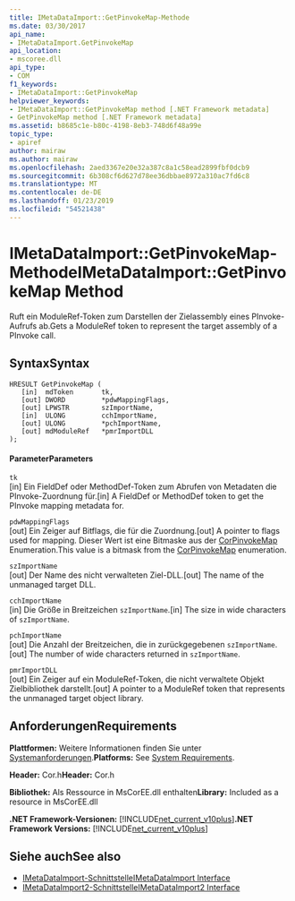 ```yaml
---
title: IMetaDataImport::GetPinvokeMap-Methode
ms.date: 03/30/2017
api_name:
- IMetaDataImport.GetPinvokeMap
api_location:
- mscoree.dll
api_type:
- COM
f1_keywords:
- IMetaDataImport::GetPinvokeMap
helpviewer_keywords:
- IMetaDataImport::GetPinvokeMap method [.NET Framework metadata]
- GetPinvokeMap method [.NET Framework metadata]
ms.assetid: b8685c1e-b80c-4198-8eb3-748d6f48a99e
topic_type:
- apiref
author: mairaw
ms.author: mairaw
ms.openlocfilehash: 2aed3367e20e32a387c8a1c58ead2899fbf0dcb9
ms.sourcegitcommit: 6b308cf6d627d78ee36dbbae8972a310ac7fd6c8
ms.translationtype: MT
ms.contentlocale: de-DE
ms.lasthandoff: 01/23/2019
ms.locfileid: "54521438"
---
```

# <a name="imetadataimportgetpinvokemap-method"></a><span data-ttu-id="02c42-102">IMetaDataImport::GetPinvokeMap-Methode</span><span class="sxs-lookup"><span data-stu-id="02c42-102">IMetaDataImport::GetPinvokeMap Method</span></span>
<span data-ttu-id="02c42-103">Ruft ein ModuleRef-Token zum Darstellen der Zielassembly eines PInvoke-Aufrufs ab.</span><span class="sxs-lookup"><span data-stu-id="02c42-103">Gets a ModuleRef token to represent the target assembly of a PInvoke call.</span></span>  
  
## <a name="syntax"></a><span data-ttu-id="02c42-104">Syntax</span><span class="sxs-lookup"><span data-stu-id="02c42-104">Syntax</span></span>  
  
```  
HRESULT GetPinvokeMap (  
   [in]  mdToken       tk,  
   [out] DWORD         *pdwMappingFlags,  
   [out] LPWSTR        szImportName,  
   [in]  ULONG         cchImportName,  
   [out] ULONG         *pchImportName,  
   [out] mdModuleRef   *pmrImportDLL  
);  
```  
  
#### <a name="parameters"></a><span data-ttu-id="02c42-105">Parameter</span><span class="sxs-lookup"><span data-stu-id="02c42-105">Parameters</span></span>  
 `tk`  
 <span data-ttu-id="02c42-106">[in] Ein FieldDef oder MethodDef-Token zum Abrufen von Metadaten die PInvoke-Zuordnung für.</span><span class="sxs-lookup"><span data-stu-id="02c42-106">[in] A FieldDef or MethodDef token to get the PInvoke mapping metadata for.</span></span>  
  
 `pdwMappingFlags`  
 <span data-ttu-id="02c42-107">[out] Ein Zeiger auf Bitflags, die für die Zuordnung.</span><span class="sxs-lookup"><span data-stu-id="02c42-107">[out] A pointer to flags used for mapping.</span></span> <span data-ttu-id="02c42-108">Dieser Wert ist eine Bitmaske aus der [CorPinvokeMap](../../../../docs/framework/unmanaged-api/metadata/corpinvokemap-enumeration.md) Enumeration.</span><span class="sxs-lookup"><span data-stu-id="02c42-108">This value is a bitmask from the [CorPinvokeMap](../../../../docs/framework/unmanaged-api/metadata/corpinvokemap-enumeration.md) enumeration.</span></span>  
  
 `szImportName`  
 <span data-ttu-id="02c42-109">[out] Der Name des nicht verwalteten Ziel-DLL.</span><span class="sxs-lookup"><span data-stu-id="02c42-109">[out] The name of the unmanaged target DLL.</span></span>  
  
 `cchImportName`  
 <span data-ttu-id="02c42-110">[in] Die Größe in Breitzeichen `szImportName`.</span><span class="sxs-lookup"><span data-stu-id="02c42-110">[in] The size in wide characters of `szImportName`.</span></span>  
  
 `pchImportName`  
 <span data-ttu-id="02c42-111">[out] Die Anzahl der Breitzeichen, die in zurückgegebenen `szImportName`.</span><span class="sxs-lookup"><span data-stu-id="02c42-111">[out] The number of wide characters returned in `szImportName`.</span></span>  
  
 `pmrImportDLL`  
 <span data-ttu-id="02c42-112">[out] Ein Zeiger auf ein ModuleRef-Token, die nicht verwaltete Objekt Zielbibliothek darstellt.</span><span class="sxs-lookup"><span data-stu-id="02c42-112">[out] A pointer to a ModuleRef token that represents the unmanaged target object library.</span></span>  
  
## <a name="requirements"></a><span data-ttu-id="02c42-113">Anforderungen</span><span class="sxs-lookup"><span data-stu-id="02c42-113">Requirements</span></span>  
 <span data-ttu-id="02c42-114">**Plattformen:** Weitere Informationen finden Sie unter [Systemanforderungen](../../../../docs/framework/get-started/system-requirements.md).</span><span class="sxs-lookup"><span data-stu-id="02c42-114">**Platforms:** See [System Requirements](../../../../docs/framework/get-started/system-requirements.md).</span></span>  
  
 <span data-ttu-id="02c42-115">**Header:** Cor.h</span><span class="sxs-lookup"><span data-stu-id="02c42-115">**Header:** Cor.h</span></span>  
  
 <span data-ttu-id="02c42-116">**Bibliothek:** Als Ressource in MsCorEE.dll enthalten</span><span class="sxs-lookup"><span data-stu-id="02c42-116">**Library:** Included as a resource in MsCorEE.dll</span></span>  
  
 <span data-ttu-id="02c42-117">**.NET Framework-Versionen:** [!INCLUDE[net_current_v10plus](../../../../includes/net-current-v10plus-md.md)]</span><span class="sxs-lookup"><span data-stu-id="02c42-117">**.NET Framework Versions:** [!INCLUDE[net_current_v10plus](../../../../includes/net-current-v10plus-md.md)]</span></span>  
  
## <a name="see-also"></a><span data-ttu-id="02c42-118">Siehe auch</span><span class="sxs-lookup"><span data-stu-id="02c42-118">See also</span></span>
- [<span data-ttu-id="02c42-119">IMetaDataImport-Schnittstelle</span><span class="sxs-lookup"><span data-stu-id="02c42-119">IMetaDataImport Interface</span></span>](../../../../docs/framework/unmanaged-api/metadata/imetadataimport-interface.md)
- [<span data-ttu-id="02c42-120">IMetaDataImport2-Schnittstelle</span><span class="sxs-lookup"><span data-stu-id="02c42-120">IMetaDataImport2 Interface</span></span>](../../../../docs/framework/unmanaged-api/metadata/imetadataimport2-interface.md)
